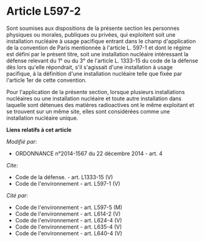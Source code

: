 # Article L597-2

Sont soumises aux dispositions de la présente section les personnes physiques ou morales, publiques ou privées, qui
exploitent soit une installation nucléaire à usage pacifique entrant dans le champ d'application de la convention de Paris
mentionnée à l'article L. 597-1 et dont le régime est défini par le présent titre, soit une installation nucléaire
intéressant la défense relevant du 1° ou du 3° de l'article L. 1333-15 du code de la défense dès lors qu'elle répondrait,
s'il s'agissait d'une installation à usage pacifique, à la définition d'une installation nucléaire telle que fixée par
l'article 1er de cette convention. 

Pour l'application de la présente section, lorsque plusieurs installations nucléaires ou une installation nucléaire et toute
autre installation dans laquelle sont détenues des matières radioactives ont le même exploitant et se trouvent sur un même
site, elles sont considérées comme une installation nucléaire unique.

**Liens relatifs à cet article**

_Modifié par_:

  - ORDONNANCE n°2014-1567 du 22 décembre 2014 - art. 4

_Cite_:

  - Code de la défense. - art. L1333-15 (V)
  - Code de l'environnement - art. L597-1 (V)

_Cité par_:

  - Code de l'environnement - art. L597-5 (M)
  - Code de l'environnement - art. L614-2 (V)
  - Code de l'environnement - art. L624-4 (V)
  - Code de l'environnement - art. L635-4 (V)
  - Code de l'environnement - art. L640-4 (V)
